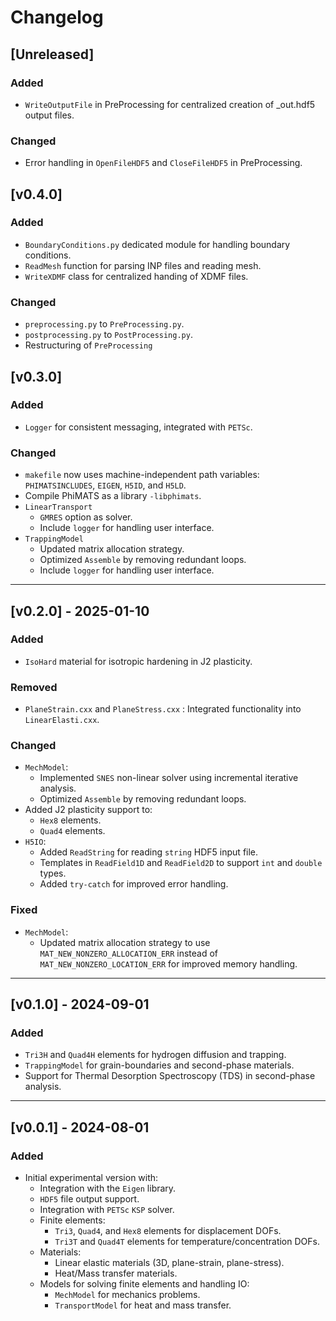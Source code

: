 # Changelog

## [Unreleased]
### Added
- `WriteOutputFile` in PreProcessing for centralized creation of _out.hdf5 output files.

### Changed
- Error handling in `OpenFileHDF5` and `CloseFileHDF5` in PreProcessing.

## [v0.4.0]
### Added
- `BoundaryConditions.py` dedicated module for handling boundary conditions.
- `ReadMesh` function for parsing INP files and reading mesh.
- `WriteXDMF` class for centralized handing of XDMF files.

### Changed
- `preprocessing.py` to `PreProcessing.py`.
- `postprocessing.py` to `PostProcessing.py`.
- Restructuring of `PreProcessing`

## [v0.3.0]
### Added
- `Logger` for consistent messaging, integrated with `PETSc`.

### Changed
- `makefile` now uses machine-independent path variables: `PHIMATSINCLUDES`, `EIGEN`, `H5ID`, and `H5LD`.
- Compile PhiMATS as a library `-libphimats`.
- `LinearTransport`
  - `GMRES` option as solver. 
  - Include `logger` for handling user interface.
- `TrappingModel`
  - Updated matrix allocation strategy.
  - Optimized `Assemble` by removing redundant loops.
  - Include `logger` for handling user interface.

---

## [v0.2.0] - 2025-01-10
### Added
- `IsoHard` material for isotropic hardening in J2 plasticity.

### Removed
- `PlaneStrain.cxx` and `PlaneStress.cxx` : Integrated functionality into `LinearElasti.cxx`.

### Changed
- `MechModel`:
  - Implemented `SNES` non-linear solver using incremental iterative analysis.
  - Optimized `Assemble` by removing redundant loops.
- Added J2 plasticity support to:
  - `Hex8` elements.
  - `Quad4` elements.
- `H5IO`:
  - Added `ReadString` for reading `string` HDF5 input file.
  - Templates in `ReadField1D` and `ReadField2D` to support `int` and `double` types. 
  - Added `try-catch` for improved error handling.

### Fixed
- `MechModel`:
  - Updated matrix allocation strategy to use `MAT_NEW_NONZERO_ALLOCATION_ERR` instead of `MAT_NEW_NONZERO_LOCATION_ERR` for improved memory handling.

---

## [v0.1.0] - 2024-09-01
### Added
- `Tri3H` and `Quad4H` elements for hydrogen diffusion and trapping.
- `TrappingModel` for grain-boundaries and second-phase materials.
- Support for Thermal Desorption Spectroscopy (TDS) in second-phase analysis.

---

## [v0.0.1] - 2024-08-01
### Added
- Initial experimental version with:
  - Integration with the `Eigen` library.
  - `HDF5` file output support.
  - Integration with `PETSc` `KSP` solver.
  - Finite elements:
    - `Tri3`, `Quad4`, and `Hex8` elements for displacement DOFs.
    - `Tri3T` and `Quad4T` elements for temperature/concentration DOFs.
  - Materials:
    - Linear elastic materials (3D, plane-strain, plane-stress).
    - Heat/Mass transfer materials.
  - Models for solving finite elements and handling IO:
    - `MechModel` for mechanics problems.
    - `TransportModel` for heat and mass transfer.
